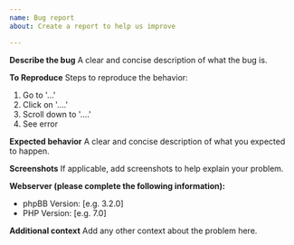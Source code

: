 ```yaml
---
name: Bug report
about: Create a report to help us improve

---
```


**Describe the bug**
A clear and concise description of what the bug is.

**To Reproduce**
Steps to reproduce the behavior:
1. Go to '...'
2. Click on '....'
3. Scroll down to '....'
4. See error

**Expected behavior**
A clear and concise description of what you expected to happen.

**Screenshots**
If applicable, add screenshots to help explain your problem.

**Webserver (please complete the following information):**
 - phpBB Version: [e.g. 3.2.0]
 - PHP Version: [e.g. 7.0]

**Additional context**
Add any other context about the problem here.
